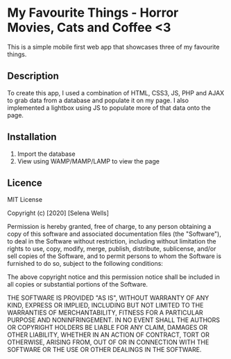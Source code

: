 # My Favourite Things - Horror Movies, Cats and Coffee <3
This is a simple mobile first web app that showcases three of my favourite things. 

## Description
To create this app, I used a combination of HTML, CSS3, JS, PHP and AJAX to grab data from a database and populate it on my page. I also implemented a lightbox using JS to populate more of that data onto the page.

## Installation
1. Import the database
2. View using WAMP/MAMP/LAMP to view the page

## Licence

MIT License

Copyright (c) [2020] [Selena Wells]

Permission is hereby granted, free of charge, to any person obtaining a copy of this software and associated documentation files (the "Software"), to deal in the Software without restriction, including without limitation the rights to use, copy, modify, merge, publish, distribute, sublicense, and/or sell copies of the Software, and to permit persons to whom the Software is furnished to do so, subject to the following conditions:

The above copyright notice and this permission notice shall be included in all copies or substantial portions of the Software.

THE SOFTWARE IS PROVIDED "AS IS", WITHOUT WARRANTY OF ANY KIND, EXPRESS OR IMPLIED, INCLUDING BUT NOT LIMITED TO THE WARRANTIES OF MERCHANTABILITY, FITNESS FOR A PARTICULAR PURPOSE AND NONINFRINGEMENT. IN NO EVENT SHALL THE AUTHORS OR COPYRIGHT HOLDERS BE LIABLE FOR ANY CLAIM, DAMAGES OR OTHER LIABILITY, WHETHER IN AN ACTION OF CONTRACT, TORT OR OTHERWISE, ARISING FROM, OUT OF OR IN CONNECTION WITH THE SOFTWARE OR THE USE OR OTHER DEALINGS IN THE SOFTWARE.
